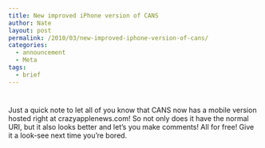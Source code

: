 ```yaml
---
title: New improved iPhone version of CANS
author: Nate
layout: post
permalink: /2010/03/new-improved-iphone-version-of-cans/
categories:
  - announcement
  - Meta
tags:
  - brief
---
```

# 

Just a quick note to let all of you know that CANS now has a mobile version hosted right at crazyapplenews.com! So not only does it have the normal URI, but it also looks better and let’s you make comments! All for free! Give it a look-see next time you’re bored.